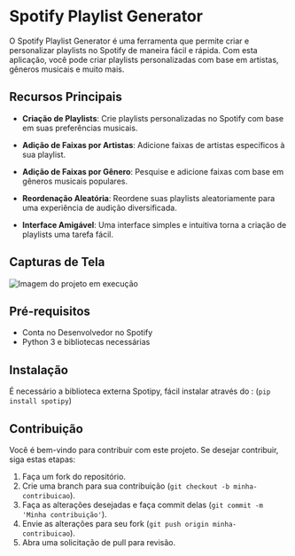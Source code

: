 # Spotify Playlist Generator

O Spotify Playlist Generator é uma ferramenta que permite criar e personalizar playlists no Spotify de maneira fácil e rápida. Com esta aplicação, você pode criar playlists personalizadas com base em artistas, gêneros musicais e muito mais.

## Recursos Principais

- **Criação de Playlists**: Crie playlists personalizadas no Spotify com base em suas preferências musicais.

- **Adição de Faixas por Artistas**: Adicione faixas de artistas específicos à sua playlist.

- **Adição de Faixas por Gênero**: Pesquise e adicione faixas com base em gêneros musicais populares.

- **Reordenação Aleatória**: Reordene suas playlists aleatoriamente para uma experiência de audição diversificada.

- **Interface Amigável**: Uma interface simples e intuitiva torna a criação de playlists uma tarefa fácil.

## Capturas de Tela

![Imagem do projeto em execução](https://i.imgur.com/SDe0Sqt.png)

## Pré-requisitos

- Conta no Desenvolvedor no Spotify
- Python 3 e bibliotecas necessárias

## Instalação
É necessário a biblioteca externa Spotipy, fácil instalar através do : (`pip install spotipy`)

## Contribuição

Você é bem-vindo para contribuir com este projeto. Se desejar contribuir, siga estas etapas:

1. Faça um fork do repositório.
2. Crie uma branch para sua contribuição (`git checkout -b minha-contribuicao`).
3. Faça as alterações desejadas e faça commit delas (`git commit -m 'Minha contribuição'`).
4. Envie as alterações para seu fork (`git push origin minha-contribuicao`).
5. Abra uma solicitação de pull para revisão.

